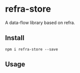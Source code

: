 # refra-store

A data-flow library based on refra.

## Install

``` shell
npm i refra-store --save
```
## Usage
